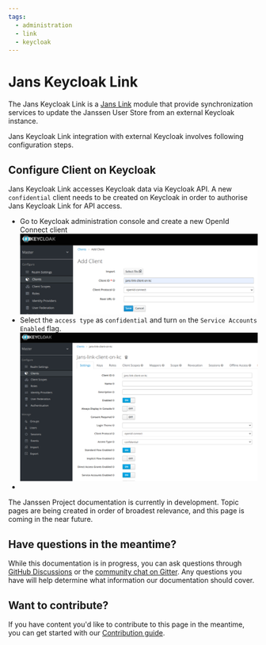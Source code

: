 ```yaml
---
tags:
  - administration
  - link
  - keycloak
---
```


# Jans Keycloak Link

The Jans Keycloak Link is a [Jans Link](README.md) module that provide 
synchronization services to update the Janssen User Store from an external 
Keycloak instance.

Jans Keycloak Link integration with external Keycloak involves following 
configuration steps. 

## Configure Client on Keycloak

Jans Keycloak Link accesses Keycloak data via Keycloak API. A new `confidential`
client needs to be created on Keycloak in order to authorise Jans Keycloak Link
for API access.

- Go to Keycloak administration console and create a new OpenId Connect client
  ![](../../assets/jans-kc-link-client-1.png)
- Select the `access type` as `confidential` and turn `on` the 
  `Service Accounts Enabled` flag.
  ![](../../assets/jans-kc-link-client-2.png)
- 

The Janssen Project documentation is currently in development. Topic pages are being created in order of broadest relevance, and this page is coming in the near future.

## Have questions in the meantime?

While this documentation is in progress, you can ask questions through [GitHub Discussions](https://github.com/JanssenProject/jans/discussions) or the [community chat on Gitter](https://gitter.im/JanssenProject/Lobby). Any questions you have will help determine what information our documentation should cover.

## Want to contribute?

If you have content you'd like to contribute to this page in the meantime, you can get started with our [Contribution guide](https://docs.jans.io/head/CONTRIBUTING/).